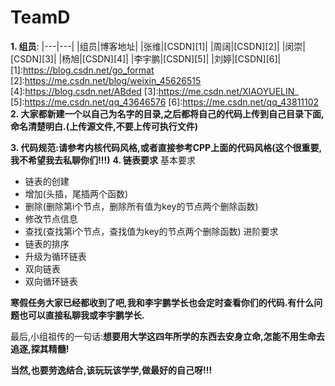# TeamD

**1. 组员**:
 |---|---|
 |组员|博客地址|
 |张维|[CSDN][1]|
 |周阔|[CSDN][2]|
 |闵崇|[CSDN][3]|
 |杨旭|[CSDN][4]|
 |李宇鹏|[CSDN][5]|
 |刘婷|[CSDN][6]|
 [1]:https://blog.csdn.net/go_format
 [2]:https://me.csdn.net/blog/weixin_45626515
 [4]:https://blog.csdn.net/ABded
 [3]:https://me.csdn.net/XIAOYUELIN_
 [5]:https://me.csdn.net/qq_43646576
 [6]:https://me.csdn.net/qq_43811102
**2. 大家都新建一个以自己为名字的目录,之后都将自己的代码上传到自己目录下面,命名清楚明白.(上传源文件,不要上传可执行文件)**

**3. 代码规范:请参考内核代码风格,或者直接参考CPP上面的代码风格(这个很重要,我不希望我去私聊你们!!!)**
**4. 链表要求**
  基本要求
  - 链表的创建
  - 增加(头插，尾插两个函数)
  - 删除(删除第i个节点，删除所有值为key的节点两个删除函数)
  - 修改节点信息
  - 查找(查找第i个节点，查找值为key的节点两个删除函数)
  进阶要求
  - 链表的排序
  - 升级为循环链表
  - 双向链表
  - 双向循环链表

**寒假任务大家已经都收到了吧,我和李宇鹏学长也会定时查看你们的代码.有什么问题也可以直接私聊我或李宇鹏学长.**

最后,小组祖传的一句话:**想要用大学这四年所学的东西去安身立命,怎能不用生命去追逐,探其精髓!**

**当然,也要劳逸结合,该玩玩该学学,做最好的自己呀!!!**



